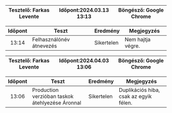 |Tesztelő: Farkas Levente| Időpont:2024.03.13 13:13| Böngésző: Google Chrome|
| -------------------------------------|----------|-------------------------|

| Időpont | Teszt                | Eredmény | Megjegyzés                                                            |
|:-------:|----------------------|----------|-----------------------------------------------------------------------|
|13:14| Felhasználónév átnevezés| Sikertelen| Nem hajtja végre.|

|Tesztelő: Farkas Levente| Időpont:2024.04.03 13:06| Böngésző: Google Chrome|
| -------------------------------------|----------|-------------------------|

| Időpont | Teszt                | Eredmény | Megjegyzés                                                            |
|:-------:|----------------------|----------|-----------------------------------------------------------------------|
|13:06| Production verzióban taskok átehlyezése Áronnal| Sikertelen| Duplikációs hiba, csak az egyik félen.|
